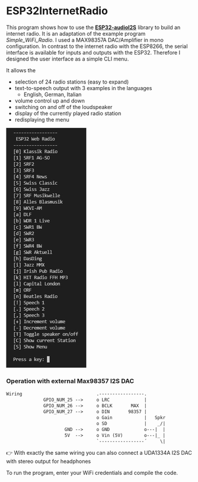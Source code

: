 # ESP32InternetRadio

This program shows how to use the [**ESP32-audioI2S**](https://github.com/schreibfaul1?tab=repositories) library to build an internet radio. 
It is an adaptation of the example program *Simple_WiFi_Radio*.
I used a MAX98357A DAC/Amplifier in mono configuration.
In contrast to the internet radio with the ESP8266, the serial 
interface is available for inputs and outputs with the ESP32. 
Therefore I designed the user interface as a simple CLI menu. 

It allows the

 * selection of 24 radio stations (easy to expand)
 * text-to-speech output with 3 examples in the languages 
   * English, German, Italian
 * volume control up and down
 * switching on and off of the loudspeaker 
 * display of the currently played radio station
 * redisplaying the menu

 ![CLI-Menu](images/cli.jpg)

### Operation with external Max98357 I2S DAC
 ```
 Wiring                            .-----------------. 
               GPIO_NUM_25 -->     o LRC             |  
               GPIO_NUM_26 -->     o BCLK       MAX  |
               GPIO_NUM_27 -->     o DIN       98357 |
                                   o Gain            |   Spkr
                                   o SD              |    _/|
                       GND -->     o GND             o---|  |
                       5V  -->     o Vin (5V)        o---|_ |
                                   `-----------------´     \|
  ```
👉 With exactly the same wiring you can also connect a 
                 UDA1334A I2S DAC with stereo output for headphones

To run the program, enter your WiFi credentials and compile the code.
